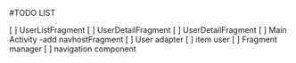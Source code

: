 #TODO LIST

[ ] UserListFragment
[ ] UserDetailFragment
[ ] UserDetailFragment
[ ] Main Activity -add navhostFragment
[ ] User adapter
[ ] item user
[ ] Fragment manager
[ ] navigation component